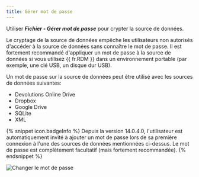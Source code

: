 ```yaml
---
title: Gérer mot de passe
---
```

Utiliser ***Fichier - Gérer mot de passe*** pour crypter la source de données.  

Le cryptage de la source de données empêche les utilisateurs non autorisés d'accéder à la source de données sans connaître le mot de passe. Il est fortement recommandé d'appliquer un mot de passe à la source de données si vous utilisez {{ fr.RDM }} dans un environnement portable (par exemple, une clé USB, un disque dur USB).  

Un mot de passe sur la source de données peut être utilisé avec les sources de données suivantes:  

* Devolutions Online Drive 
* Dropbox 
* Google Drive 
* SQLite 
* XML 

{% snippet icon.badgeInfo %} 
Depuis la version 14.0.4.0, l'utilisateur est automatiquement invité à ajouter un mot de passe lors de sa première connexion à l'une des sources de données mentionnées ci-dessus. Le mot de passe est complètement facultatif (mais fortement recommandée). 
{% endsnippet %}
 
![Changer le mot de passe](https://webdevolutions.azureedge.net/docs/fr/rdm/windows/clip10079.png) 
